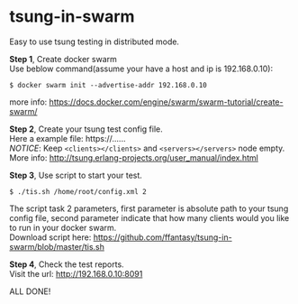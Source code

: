 # tsung-in-swarm

Easy to use tsung testing in distributed mode.

**Step 1**, Create docker swarm  
Use beblow command(assume your have a host and ip is 192.168.0.10):
```Shell
$ docker swarm init --advertise-addr 192.168.0.10
```
more info: https://docs.docker.com/engine/swarm/swarm-tutorial/create-swarm/

**Step 2**, Create your tsung test config file.  
Here a example file: https://......   
*NOTICE*: Keep `<clients></clients>` and `<servers></servers>` node empty.  
More info: http://tsung.erlang-projects.org/user_manual/index.html

**Step 3**, Use script to start your test.  
```
$ ./tis.sh /home/root/config.xml 2
```
The script task 2 parameters, first parameter is absolute path to your tsung config file, second parameter indicate that how many clients would you like to run in your docker swarm.  
Download script here: https://github.com/ffantasy/tsung-in-swarm/blob/master/tis.sh

**Step 4**, Check the test reports.   
Visit the url: http://192.168.0.10:8091

ALL DONE!
